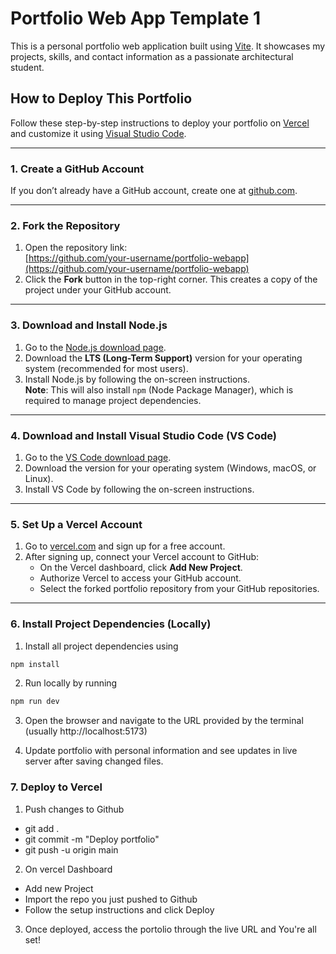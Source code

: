 # Portfolio Web App Template 1

This is a personal portfolio web application built using [Vite](https://vitejs.dev/). It showcases my projects, skills, and contact information as a passionate architectural student.

## How to Deploy This Portfolio

Follow these step-by-step instructions to deploy your portfolio on [Vercel](https://vercel.com/) and customize it using [Visual Studio Code](https://code.visualstudio.com/).

---

### 1. Create a GitHub Account

If you don’t already have a GitHub account, create one at [github.com](https://github.com/).

---

### 2. Fork the Repository

1. Open the repository link:  
   [https://github.com/your-username/portfolio-webapp](https://github.com/your-username/portfolio-webapp)  
2. Click the **Fork** button in the top-right corner. This creates a copy of the project under your GitHub account.

---

### 3. Download and Install Node.js

1. Go to the [Node.js download page](https://nodejs.org/).
2. Download the **LTS (Long-Term Support)** version for your operating system (recommended for most users).
3. Install Node.js by following the on-screen instructions.  
   **Note**: This will also install `npm` (Node Package Manager), which is required to manage project dependencies.

---

### 4. Download and Install Visual Studio Code (VS Code)

1. Go to the [VS Code download page](https://code.visualstudio.com/).
2. Download the version for your operating system (Windows, macOS, or Linux).
3. Install VS Code by following the on-screen instructions.

---

### 5. Set Up a Vercel Account

1. Go to [vercel.com](https://vercel.com/) and sign up for a free account.
2. After signing up, connect your Vercel account to GitHub:
   - On the Vercel dashboard, click **Add New Project**.
   - Authorize Vercel to access your GitHub account.
   - Select the forked portfolio repository from your GitHub repositories.

---

### 6. Install Project Dependencies (Locally)

1. Install all project dependencies using
```bash
npm install
```
2. Run locally by running
```bash
npm run dev
``` 
3. Open the browser and navigate to the URL provided by the terminal (usually http://localhost:5173)

4. Update portfolio with personal information and see updates in live server after saving changed files.

### 7. Deploy to Vercel
1. Push changes to Github
- git add .
- git commit -m "Deploy portfolio"
- git push -u origin main

2. On vercel Dashboard
- Add new Project
- Import the repo you just pushed to Github
- Follow the setup instructions and click Deploy

3. Once deployed, access the portolio through the live URL and You're all set!
